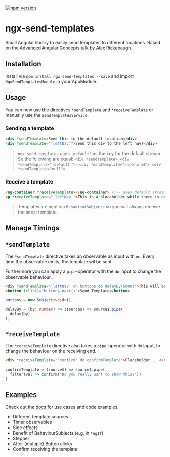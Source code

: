 [![npm version](https://badge.fury.io/js/ngx-send-templates.svg)](https://badge.fury.io/js/ngx-send-templates) 

# ngx-send-templates

Small Angular library to easily send templates to different locations. Based on the [Advanced Angular Concepts talk by Alex Rickabaugh](https://youtu.be/rKbY1t39dHU).

## Installation

Install via `npm install ngx-send-templates --save` and import `NgxSendTemplatesModule` in your AppModule.

## Usage

You can now use the directives `*sendTemplate` and `*receiveTemplate` or manually use the `SendTemplatesService`.

### Sending a template

```html
<div *sendTemplate>Send this to the default location</div>
<div *sendTemplate="'leftNav'">Send this div to the left nav!</div>
```

>`ngx-send-templates` uses `'default'` as the key for the default stream. So the following are equal:
>`<div *sendTemplate>`, `<div *sendTemplate="'default'">`, `<div *sendTemplate="undefined">`, `<div *sendTemplate="null">`

### Receive a template

```html
<ng-container *receiveTemplate></ng-container> <!-- uses default stream -->
<p *receiveTemplate="'leftNav'">This is a placeholder while there is no template!</p>
```

> Templates are sent via `BehaviourSubjects` so you will always receive the latest template.

## Manage Timings

## `*sendTemplate`

The `*sendTemplate` directive takes an observable as input with `on`. Every time the observable emits, the template wil be sent.

Furthermore you can apply a `pipe`-operator with the `do` input to change the observable behaviour.

```html
<div *sendTemplate="'leftNav' on button$ do delayBy(5000)">This will be sent 5s after the button was clicked.</div>
<button (click)="button$.next()">Send Template</button>
```

```typescript
button$ = new Subject<void>();

delayBy = (by: number) => (source$) => source$.pipe(
  delay(by)
);
```

## `*receiveTemplate`

The `*receiveTemplate` directive also takes a `pipe`-operator with `do` input, to change the behaviour on the receiving end.

```html
<div *receiveTemplate="'confirm' do confirmTemplate">Placeholder ...</div>
```

```typescript
confirmTemplate = (source$) => source$.pipe(
  filter(val => confirm("Do you really want to show this?"))
)
```

## Examples

Check out the [docs](https://janmalch.github.io/ngx-send-templates/) for use cases and code examples.

* Different template sources
* Timer observables
* Side effects
* Benefit of BehaviourSubjects (e.g. in `*ngIf`)
* Stepper
* After (multiple) Button clicks
* Confirm receiving the template
